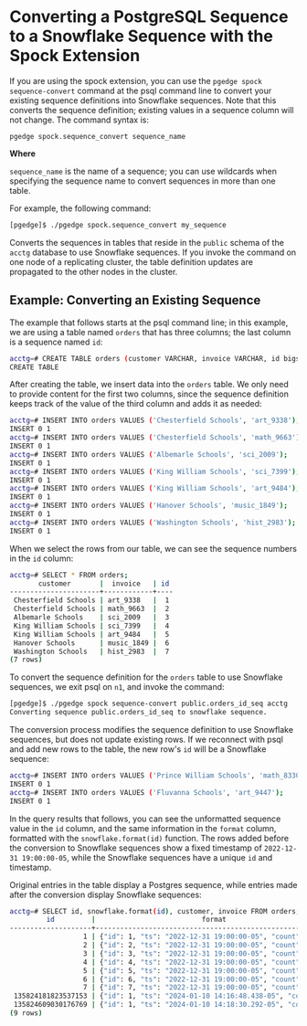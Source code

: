 # Converting a PostgreSQL Sequence to a Snowflake Sequence with the Spock Extension

If you are using the spock extension, you can use the `pgedge spock sequence-convert` command at the psql command line to convert your existing sequence definitions into Snowflake sequences. Note that this converts the sequence definition; existing values in a sequence column will not change. The command syntax is:

`pgedge spock.sequence_convert sequence_name`

**Where**

`sequence_name` is the name of a sequence; you can use wildcards when specifying the sequence name to convert sequences in more than one table. 

For example, the following command:

```sh
[pgedge]$ ./pgedge spock.sequence_convert my_sequence
```

Converts the sequences in tables that reside in the `public` schema of the `acctg` database to use Snowflake sequences. If you invoke the command on one node of a replicating cluster, the table definition updates are propagated to the other nodes in the cluster.  


## Example: Converting an Existing Sequence

The example that follows starts at the psql command line; in this example, we are using a table named `orders` that has three columns; the last column is a sequence named `id`:

```sh
acctg=# CREATE TABLE orders (customer VARCHAR, invoice VARCHAR, id bigserial PRIMARY KEY);
CREATE TABLE
```

After creating the table, we insert data into the `orders` table. We only need to provide content for the first two columns, since the sequence definition keeps track of the value of the third column and adds it as needed:

```sh
acctg=# INSERT INTO orders VALUES ('Chesterfield Schools', 'art_9338');
INSERT 0 1
acctg=# INSERT INTO orders VALUES ('Chesterfield Schools', 'math_9663');
INSERT 0 1
acctg=# INSERT INTO orders VALUES ('Albemarle Schools', 'sci_2009');
INSERT 0 1
acctg=# INSERT INTO orders VALUES ('King William Schools', 'sci_7399');
INSERT 0 1
acctg=# INSERT INTO orders VALUES ('King William Schools', 'art_9484');
INSERT 0 1
acctg=# INSERT INTO orders VALUES ('Hanover Schools', 'music_1849');
INSERT 0 1
acctg=# INSERT INTO orders VALUES ('Washington Schools', 'hist_2983');
INSERT 0 1
```
When we select the rows from our table, we can see the sequence numbers in the `id` column:

```sh
acctg=# SELECT * FROM orders;
       customer       |  invoice   | id 
----------------------+------------+----
 Chesterfield Schools | art_9338   |  1
 Chesterfield Schools | math_9663  |  2
 Albemarle Schools    | sci_2009   |  3
 King William Schools | sci_7399   |  4
 King William Schools | art_9484   |  5
 Hanover Schools      | music_1849 |  6
 Washington Schools   | hist_2983  |  7
(7 rows)
```
To convert the sequence definition for the `orders` table to use Snowflake sequences, we exit psql on `n1`, and invoke the command:

```sh
[pgedge]$ ./pgedge spock sequence-convert public.orders_id_seq acctg
Converting sequence public.orders_id_seq to snowflake sequence.
```

The conversion process modifies the sequence definition to use Snowflake sequences, but does not update existing rows. If we reconnect with psql and add new rows to the table, the new row's `id` will be a Snowflake sequence:

```sh
acctg=# INSERT INTO orders VALUES ('Prince William Schools', 'math_8330');
INSERT 0 1
acctg=# INSERT INTO orders VALUES ('Fluvanna Schools', 'art_9447');
INSERT 0 1
```

In the query results that follows, you can see the unformatted sequence value in the `id` column, and the same information in the `format` column, formatted with the `snowflake.format(id)` function. The rows added before the conversion to Snowflake sequences show a fixed timestamp of `2022-12-31 19:00:00-05`, while the Snowflake sequences have a unique `id` and timestamp.

Original entries in the table display a Postgres sequence, while entries made after the conversion display Snowflake sequences:

```sh
acctg=# SELECT id, snowflake.format(id), customer, invoice FROM orders;
         id         |                          format                           |        customer        |  invoice   
--------------------+-----------------------------------------------------------+------------------------+------------
                  1 | {"id": 1, "ts": "2022-12-31 19:00:00-05", "count": 0}     | Chesterfield Schools   | art_9338
                  2 | {"id": 2, "ts": "2022-12-31 19:00:00-05", "count": 0}     | Chesterfield Schools   | math_9663
                  3 | {"id": 3, "ts": "2022-12-31 19:00:00-05", "count": 0}     | Albemarle Schools      | sci_2009
                  4 | {"id": 4, "ts": "2022-12-31 19:00:00-05", "count": 0}     | King William Schools   | sci_7399
                  5 | {"id": 5, "ts": "2022-12-31 19:00:00-05", "count": 0}     | King William Schools   | art_9484
                  6 | {"id": 6, "ts": "2022-12-31 19:00:00-05", "count": 0}     | Hanover Schools        | music_1849
                  7 | {"id": 7, "ts": "2022-12-31 19:00:00-05", "count": 0}     | Washington Schools     | hist_2983
 135824181823537153 | {"id": 1, "ts": "2024-01-10 14:16:48.438-05", "count": 0} | Prince William Schools | math_8330
 135824609030176769 | {"id": 1, "ts": "2024-01-10 14:18:30.292-05", "count": 0} | Fluvanna Schools       | art_9447
(9 rows)
```
